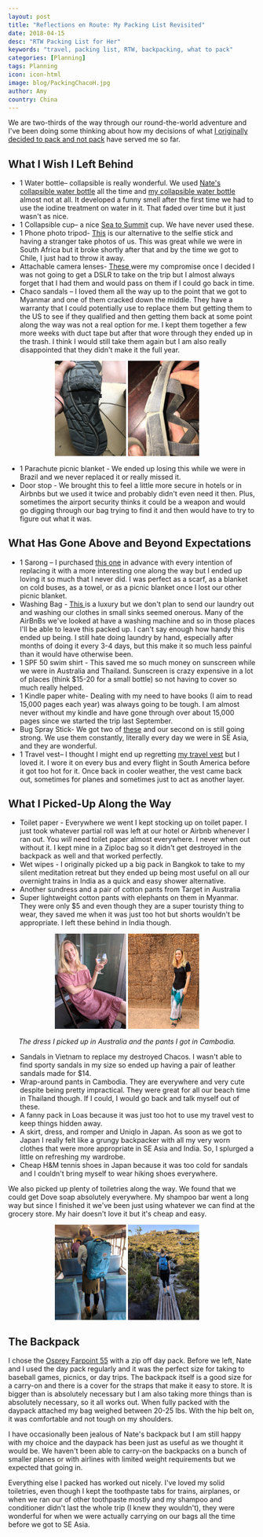 ```yaml
---
layout: post
title: "Reflections en Route: My Packing List Revisited"
date: 2018-04-15
desc: "RTW Packing List for Her"
keywords: "travel, packing list, RTW, backpacking, what to pack"
categories: [Planning]
tags: Planning
icon: icon-html
image: blog/PackingChacoH.jpg
author: Amy
country: China
---
```


We are two-thirds of the way through our round-the-world adventure and I've been doing some thinking about how my decisions of what [I originally decided to pack and not pack](/blog/2017/08/Packing/) have served me so far. 

## <i class="fa fa-check-square" aria-hidden="true" style="color:#2495C4;"></i>  What I Wish I Left Behind

- 1 Water bottle– collapsible is really wonderful. We used [Nate's collapsible water bottle](https://www.amazon.com/Vapur-10159-Parent-Element-Bottle/dp/B00GDEP85Y) all the time and [my collapsible water bottle](https://www.amazon.com/Nomader-Collapsible-Water-Bottle-Proof/dp/B01AIKRRTS) almost not at all. It developed a funny smell after the first time we had to use the iodine treatment on water in it. That faded over time but it just wasn't as nice. 
- 1 Collapsible cup– a nice <a href="https://www.amazon.com/gp/product/B00HWNNLCW/ref=as_li_tl?ie=UTF8&camp=1789&creative=9325&creativeASIN=B00HWNNLCW&linkCode=as2&tag=awellchartedp-20&linkId=ed7917b4b18a75fa20529cfb5d15d025" target="_blank"> Sea to Summit</a> cup. We have never used these. 
- 1 Phone photo tripod- <a href="https://www.amazon.com/gp/product/B009GHYMB6/ref=as_li_tl?ie=UTF8&camp=1789&creative=9325&creativeASIN=B009GHYMB6&linkCode=as2&tag=awellchartedp-20&linkId=e497e858e01bd2f0ebfe8d1e427c3493" target="_blank"> This</a> is our alternative to the selfie stick and having a stranger take photos of us. This was great while we were in South Africa but it broke shortly after that and by the time we got to Chile, I just had to throw it away. 
- Attachable camera lenses- <a href="https://www.amazon.com/gp/product/B01M9952WR/ref=as_li_tl?ie=UTF8&camp=1789&creative=9325&creativeASIN=B01M9952WR&linkCode=as2&tag=awellchartedp-20&linkId=e588876007a605bc762ce67a4113d009" target="_blank"> These </a> were my compromise once I decided I was not going to get a DSLR to take on the trip but I almost always forget that I had them and would pass on them if I could go back in time. 
- Chaco sandals – I loved them all the way up to the point that we got to Myanmar and one of them cracked down the middle. They have a warranty that I could potentially use to replace them but getting them to the US to see if they qualified and then getting them back at some point along the way was not a real option for me. I kept them together a few more weeks with duct tape but after that wore through they ended up in the trash. I think I would still take them again but I am also really disappointed that they didn't make it the full year. 

<div style="text-align: center; max-width: calc(100% - 20px);"><a href="/static/assets/img/blog/PackingChaco1.jpg" target="_blank"><img src="/static/assets/img/blog/PackingChaco1.jpg" width="30%"></a> <a href="/static/assets/img/blog/PackingChaco2.jpg" target="_blank"><img src="/static/assets/img/blog/PackingChaco2.jpg" width="30%"></a><p><i></i></p></div><p></p>
 
- 1 Parachute picnic blanket - We ended up losing this while we were in Brazil and we never replaced it or really missed it. 
- Door stop - We brought this to feel a little more secure in hotels or in Airbnbs but we used it twice and probably didn't even need it then. Plus, sometimes the airport security thinks it could be a weapon and would go digging through our bag trying to find it and then would have to try to figure out what it was. 

## <i class="fa fa-check-square" aria-hidden="true" style="color:#2495C4;"></i>  What Has Gone Above and Beyond Expectations 

- 1 Sarong – I purchased <a href="https://www.amazon.com/gp/product/B000BWHJQU/ref=as_li_tl?ie=UTF8&camp=1789&creative=9325&creativeASIN=B000BWHJQU&linkCode=as2&tag=awellchartedp-20&linkId=7a4dc873261814ce4af58d027a8c565b" target="_blank"> this one</a>  in advance with every intention of replacing it with a more interesting one along the way but I ended up loving it so much that I never did. I was perfect as a scarf, as a blanket on cold buses, as a towel, or as a picnic blanket once I lost our other picnic blanket. 
- Washing Bag - <a href="https://www.amazon.com/gp/product/B00BUI7HFC/ref=as_li_tl?ie=UTF8&camp=1789&creative=9325&creativeASIN=B00BUI7HFC&linkCode=as2&tag=awellchartedp-20&linkId=ff0d05dbaca92cb4587c0b243a313467" target="_blank"> This </a> is a luxury but we don't plan to send our laundry out and washing our clothes in small sinks seemed onerous. Many of the AirBnBs we've looked at have a washing machine and so in those places I'll be able to leave this packed up. 
I can't say enough how handy this ended up being. I still hate doing laundry by hand, especially after months of doing it every 3-4 days, but this make it so much less painful than it would have otherwise been. 
- 1 SPF 50 swim shirt - This saved me so much money on sunscreen while we were in Australia and Thailand. Sunscreen is crazy expensive in a lot of places (think $15-20 for a small bottle) so not having to cover so much really helped. 
- 1 Kindle paper white- Dealing with my need to have books (I aim to read 15,000 pages each year) was always going to be tough. I am almost never without my kindle and have gone through over about 15,000 pages since we started the trip last September. 
- Bug Spray Stick- We got two of [these](https://www.amazon.com/Repel-Sportsman-Insect-Repellent-1-Ounce/dp/B0081UBQV8) and our second on is still going strong. We use them constantly, literally every day we were in SE Asia, and they are wonderful. 
- 1 Travel vest– I thought I might end up regretting  <a href="https://www.exofficio.com/products/details/womens-flyq-lite-vest-S15?utm_term=613543815712&mr:referralID=80cf379a-b0a0-11e6-b294-0050569406b5&gclid=CjwKEAiA9s_BBRCL3ZKWsfblgS8SJACbST7DzlppQsKrbAYZwo7vAQyD8dMWgKAPS4gES5wXvaabJBoClmLw_wcB" target="_blank"> my travel vest</a> but I loved it. I wore it on every bus and every flight in South America before it got too hot for it. Once back in cooler weather, the vest came back out, sometimes for planes and sometimes just to act as another layer.  

## <i class="fa fa-check-square" aria-hidden="true" style="color:#2495C4;"></i> What I Picked-Up Along the Way

- Toilet paper - Everywhere we went I kept stocking up on toilet paper. I just took whatever partial roll was left at our hotel or Airbnb whenever I ran out. You _will_ need toilet paper almost everywhere. I never when out without it. I kept mine in a Ziploc bag so it didn't get destroyed in the backpack as well and that worked perfectly. 
- Wet wipes - I originally picked up a big pack in Bangkok to take to my silent meditation retreat but they ended up being most useful on all our overnight trains in India as a quick and easy shower alternative. 
- Another sundress and a pair of cotton pants from Target in Australia 
- Super lightweight cotton pants with elephants on them in Myanmar. They were only $5 and even though they are a super touristy thing to wear, they saved me when it was just too hot but shorts wouldn't be appropriate. I left these behind in India though. 

<div style="text-align: center; max-width: calc(100% - 20px);"><a href="/static/assets/img/blog/PackingAustraliaDress.jpg" target="_blank"><img src="/static/assets/img/blog/PackingAustraliaDress.jpg" width="30%"></a> <a href="/static/assets/img/blog/PackingCambodiaPants.jpg" target="_blank"><img src="/static/assets/img/blog/PackingCambodiaPants.jpg" width="30%"></a><p><i>The dress I picked up in Australia and the pants I got in Cambodia.</i></p></div><p></p>

- Sandals in Vietnam to replace my destroyed Chacos. I wasn't able to find sporty sandals in my size so ended up having a pair of leather sandals made for $14. 
- Wrap-around pants in Cambodia. They are everywhere and very cute despite being pretty impractical. They were great for all our beach time in Thailand though. If I could, I would go back and talk myself out of these. 
- A fanny pack in Loas because it was just too hot to use my travel vest to keep things hidden away. 
- A skirt, dress, and romper and Uniqlo in Japan. As soon as we got to Japan I really felt like a grungy backpacker with all my very worn clothes that were more appropriate in SE Asia and India. So, I splurged a little on refreshing my wardrobe. 
- Cheap H&M tennis shoes in Japan because it was too cold for sandals and I couldn't bring myself to wear hiking shoes everywhere. 

We also picked up plenty of toiletries along the way. We found that we could get Dove soap absolutely everywhere. My shampoo bar went a long way but since I finished it we've been just using whatever we can find at the grocery store. My hair doesn't love it but it's cheap and easy. 

<div style="text-align: center; max-width: calc(100% - 20px);"><a href="/static/assets/img/blog/PackingBackpack.jpg" target="_blank"><img src="/static/assets/img/blog/PackingBackpack.jpg" width="30%"></a> <a href="/static/assets/img/blog/PackingDaypack.jpg" target="_blank"><img src="/static/assets/img/blog/PackingDaypack.jpg" width="30%"></a><p><i></i></p></div><p></p>

## <i class="fa fa-check-square" aria-hidden="true" style="color:#2495C4;"></i> The Backpack
 
I chose the <a href="https://www.amazon.com/gp/product/B014EBLUXG/ref=as_li_tl?ie=UTF8&camp=1789&creative=9325&creativeASIN=B014EBLUXG&linkCode=as2&tag=awellchartedp-20&linkId=6c5d1e0c75fa4ee9989cea2d5aa96629" target="_blank"> Osprey Farpoint 55</a> with a zip off day pack. Before we left, Nate and I used the day pack regularly and it was the perfect size for taking to baseball games, picnics, or day trips. The backpack itself is a good size for a carry-on and there is a cover for the straps that make it easy to store. It is bigger than is absolutely necessary but I am also taking more things than is absolutely necessary, so it all works out.
When fully packed with the daypack attached my bag weighed between 20-25 lbs. With the hip belt on, it was comfortable and not tough on my shoulders.

I have occasionally been jealous of Nate's backpack but I am still happy with my choice and the daypack has been just as useful as we thought it would be. We haven't been able to carry-on the backpacks on a bunch of smaller planes or with airlines with limited weight requirements but we expected that going in. 

Everything else I packed has worked out nicely. I've loved my solid toiletries, even though I kept the toothpaste tabs for trains, airplanes, or when we ran our of other toothpaste mostly and my shampoo and conditioner didn't last the whole trip (I knew they wouldn't), they were wonderful for when we were actually carrying on our bags all the time before we got to SE Asia. 
 

